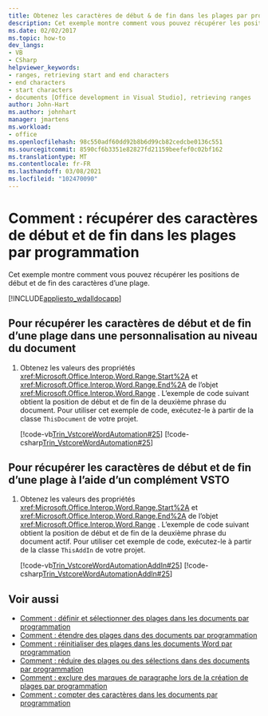 ```yaml
---
title: Obtenez les caractères de début & de fin dans les plages par programmation
description: Cet exemple montre comment vous pouvez récupérer les positions de début et de fin des caractères d’une plage.
ms.date: 02/02/2017
ms.topic: how-to
dev_langs:
- VB
- CSharp
helpviewer_keywords:
- ranges, retrieving start and end characters
- end characters
- start characters
- documents [Office development in Visual Studio], retrieving ranges
author: John-Hart
ms.author: johnhart
manager: jmartens
ms.workload:
- office
ms.openlocfilehash: 98c550adf60dd92b8b6d99cb82cedcbe0136c551
ms.sourcegitcommit: 8590cf6b3351e82827fd21159beefef0c02bf162
ms.translationtype: MT
ms.contentlocale: fr-FR
ms.lasthandoff: 03/08/2021
ms.locfileid: "102470090"
---
```

# <a name="how-to-programmatically-retrieve-start-and-end-characters-in-ranges"></a>Comment : récupérer des caractères de début et de fin dans les plages par programmation
  Cet exemple montre comment vous pouvez récupérer les positions de début et de fin des caractères d’une plage.

 [!INCLUDE[appliesto_wdalldocapp](../vsto/includes/appliesto-wdalldocapp-md.md)]

## <a name="to-retrieve-start-and-end-characters-of-a-range-in-a-document-level-customization"></a>Pour récupérer les caractères de début et de fin d’une plage dans une personnalisation au niveau du document

1. Obtenez les valeurs des propriétés <xref:Microsoft.Office.Interop.Word.Range.Start%2A> et <xref:Microsoft.Office.Interop.Word.Range.End%2A> de l’objet <xref:Microsoft.Office.Interop.Word.Range> . L’exemple de code suivant obtient la position de début et de fin de la deuxième phrase du document. Pour utiliser cet exemple de code, exécutez-le à partir de la classe `ThisDocument` de votre projet.

     [!code-vb[Trin_VstcoreWordAutomation#25](../vsto/codesnippet/VisualBasic/Trin_VstcoreWordAutomationVB/ThisDocument.vb#25)]
     [!code-csharp[Trin_VstcoreWordAutomation#25](../vsto/codesnippet/CSharp/Trin_VstcoreWordAutomationCS/ThisDocument.cs#25)]

## <a name="to-retrieve-start-and-end-characters-of-a-range-by-using-a-vsto-add-in"></a>Pour récupérer les caractères de début et de fin d’une plage à l’aide d’un complément VSTO

1. Obtenez les valeurs des propriétés <xref:Microsoft.Office.Interop.Word.Range.Start%2A> et <xref:Microsoft.Office.Interop.Word.Range.End%2A> de l’objet <xref:Microsoft.Office.Interop.Word.Range> . L’exemple de code suivant obtient la position de début et de fin de la deuxième phrase du document actif. Pour utiliser cet exemple de code, exécutez-le à partir de la classe `ThisAddIn` de votre projet.

     [!code-vb[Trin_VstcoreWordAutomationAddIn#25](../vsto/codesnippet/VisualBasic/Trin_VstcoreWordAutomationAddIn/ThisAddIn.vb#25)]
     [!code-csharp[Trin_VstcoreWordAutomationAddIn#25](../vsto/codesnippet/CSharp/Trin_VstcoreWordAutomationAddIn/ThisAddIn.cs#25)]

## <a name="see-also"></a>Voir aussi
- [Comment : définir et sélectionner des plages dans les documents par programmation](../vsto/how-to-programmatically-define-and-select-ranges-in-documents.md)
- [Comment : étendre des plages dans des documents par programmation](../vsto/how-to-programmatically-extend-ranges-in-documents.md)
- [Comment : réinitialiser des plages dans les documents Word par programmation](../vsto/how-to-programmatically-reset-ranges-in-word-documents.md)
- [Comment : réduire des plages ou des sélections dans des documents par programmation](../vsto/how-to-programmatically-collapse-ranges-or-selections-in-documents.md)
- [Comment : exclure des marques de paragraphe lors de la création de plages par programmation](../vsto/how-to-programmatically-exclude-paragraph-marks-when-creating-ranges.md)
- [Comment : compter des caractères dans les documents par programmation](../vsto/how-to-programmatically-count-characters-in-documents.md)
